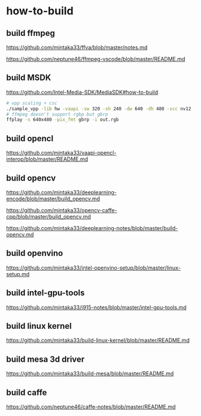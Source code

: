 # how-to-build

## build ffmpeg
https://github.com/mintaka33/ffva/blob/master/notes.md

https://github.com/neptune46/ffmpeg-vscode/blob/master/README.md


## build MSDK
https://github.com/Intel-Media-SDK/MediaSDK#how-to-build

```bash
# vpp scaling + csc
./sample_vpp -lib hw -vaapi -sw 320 -sh 240 -dw 640 -dh 480 -scc nv12 -dcc rgbp -i test.yuv -o out.yuv
# ffmpeg doesn't support rgbp but gbrp
ffplay -s 640x480 -pix_fmt gbrp -i out.rgb 
```

## build opencl
https://github.com/mintaka33/vaapi-opencl-interop/blob/master/README.md


## build opencv
https://github.com/mintaka33/deeplearning-encode/blob/master/build_opencv.md

https://github.com/mintaka33/opencv-caffe-cpp/blob/master/build_opencv.md

https://github.com/mintaka33/deeplearning-notes/blob/master/build-opencv.md


## build openvino
https://github.com/mintaka33/intel-openvino-setup/blob/master/linux-setup.md


## build intel-gpu-tools
https://github.com/mintaka33/i915-notes/blob/master/intel-gpu-tools.md


## build linux kernel
https://github.com/mintaka33/build-linux-kernel/blob/master/README.md


## build mesa 3d driver
https://github.com/mintaka33/build-mesa/blob/master/README.md


## build caffe
https://github.com/neptune46/caffe-notes/blob/master/README.md

